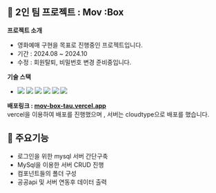 ## 🍺 2인 팀 프로젝트 : Mov :Box
**프로젝트 소개**
  <ul>
    <li>영화예매 구현을 목표로 진행중인 프로젝트입니다.</li>
    <li> 기간 : 2024.08 ~ 2024.10 </li>
    <li> 수정 : 회원탈퇴, 비밀번호 변경 준비중입니다.</li>
  </ul>

**기술 스택**
  <ul>
    <li>
      <img src="https://img.shields.io/badge/Next.js-000000?style=flat-square&logo=Next.js&logoColor=white"/>
      <img src="https://img.shields.io/badge/Typescript-3178C6?style=flat-square&logo=Typescript&logoColor=white"/>
      <img src="https://img.shields.io/badge/MySQL-4479A1?style=flat-square&logo=MySQL&logoColor=white"/>
      <img src="https://img.shields.io/badge/Sass-CC6699?style=flat-square&logo=Sass&logoColor=white"/>
      <img src="https://img.shields.io/badge/Firebase-FFCA28?style=flat-square&logo=firebase&logoColor=black"/>
      <img src="https://img.shields.io/badge/Vercel-000000?style=flat-square&logo=Vercel&logoColor=white"/>
    </li>
  </ul>

**배포링크 : <a href="mov-box-tau.vercel.app" target="_blank">mov-box-tau.vercel.app</a>** <br/>
vercel을 이용하여 배포를 진행했으며 , 서버는 cloudtype으로 배포를 했습니다. 

## 🌈 주요기능
<ul>
  <li>로그인을 위한 mysql 서버 간단구축</li>
  <li>MySql을 이용한 서버 CRUD 진행</li>
  <li>컴포넌트들의 폴더 구성</li>
  <li>공공api 및 서버 연동후 데이터 출력</li>
</ul>
